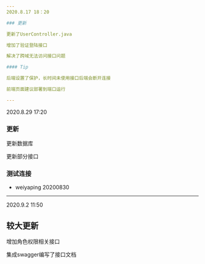```yaml
---
2020.8.17 18：20

### 更新

更新了UserController.java

增加了验证登陆接口

解决了跨域无法访问接口问题

#### Tip

后端设置了保护，长时间未使用接口后端会断开连接

前端页面建议部署到端口运行

---
```

2020.8.29 17:20

### 更新

更新数据库

更新部分接口

### 测试连接
- weiyaping 20200830

---
2020.9.2 11:50

## 较大更新

增加角色权限相关接口

集成swagger编写了接口文档
